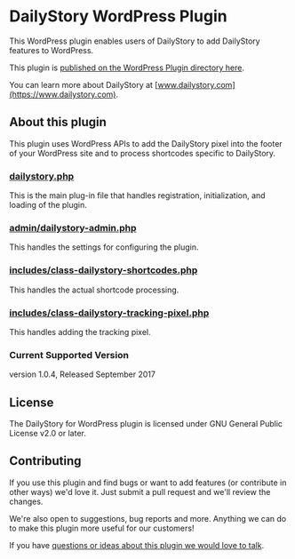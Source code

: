 # DailyStory WordPress Plugin
This WordPress plugin enables users of DailyStory to add DailyStory features to WordPress.

This plugin is [published on the WordPress Plugin directory here](https://wordpress.org/plugins/dailystory/#description).

You can learn more about DailyStory at [www.dailystory.com](https://www.dailystory.com).

## About this plugin
This plugin uses WordPress APIs to add the DailyStory pixel into the footer of your WordPress site and to process shortcodes specific to DailyStory.

### [dailystory.php](/dailystory/WordPress/tree/master/plugin/dailystory.php)
This is the main plug-in file that handles registration, initialization, and loading of the plugin.

### [admin/dailystory-admin.php](/dailystory/WordPress/tree/master/plugin/admin/dailystory-admin.php)
This handles the settings for configuring the plugin.

### [includes/class-dailystory-shortcodes.php](/dailystory/WordPress/tree/master/plugin/includes/class-dailystory-shortcodes.php)
This handles the actual shortcode processing.

### [includes/class-dailystory-tracking-pixel.php](/dailystory/WordPress/tree/master/plugin/includes/class-dailystory-tracking-pixel.php)
This handles adding the tracking pixel.

### Current Supported Version
version 1.0.4, Released September 2017

## License
The DailyStory for WordPress plugin is licensed under GNU General Public License v2.0 or later.

## Contributing
If you use this plugin and find bugs or want to add features (or contribute in other ways) we'd love it. Just submit a pull request and we'll review the changes. 

We're also open to suggestions, bug reports and more. Anything we can do to make this plugin more useful for our customers!

If you have [questions or ideas about this plugin we would love to talk](https://www.dailystory.com/contact-us).